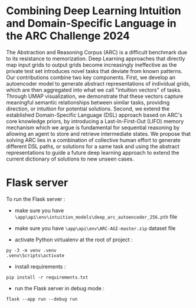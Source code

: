 # Combining Deep Learning Intuition and Domain-Specific Language in the ARC Challenge 2024

The Abstraction and Reasoning Corpus (ARC) is a difficult benchmark due to its resistance to memorization. Deep Learning approaches that directly map input grids to output grids become increasingly ineffective as the private test set introduces novel tasks that deviate from known patterns.
Our contributions combine two key components. First, we develop an autoencoder model to generate abstract representations of individual grids, which are then aggregated into what we call "intuition vectors" of tasks. Through UMAP visualization, we demonstrate that these vectors capture meaningful semantic relationships between similar tasks, providing direction, or intuition for potential solutions. Second, we extend the established Domain-Specific Language (DSL) approach based on ARC's core knowledge priors, by introducing a Last-In-First-Out (LIFO) memory mechanism which we argue is fundamental for sequential reasoning by allowing an agent to store and retrieve intermediate states.
We propose that solving ARC lies in a combination of collective human effort to generate different DSL paths, or solutions for a same task and using the abstract representations to guide a future deep learning approach to extend the current dictionary of solutions to new unseen cases.

# Flask server

To run the Flask server :

- make sure you have `\app\api\env\intuition_models\deep_arc_autoencoder_256.pth` file
- make sure you have `\app\api\env\ARC-AGI-master.zip` dataset file

- activate Python virtualenv at the root of project :

```
py -3 -m venv .venv
.venv\Scripts\activate
```

- install requirements :

```
pip install -r requirements.txt
```

- run the Flask server in debug mode :

```
flask --app run --debug run
```

